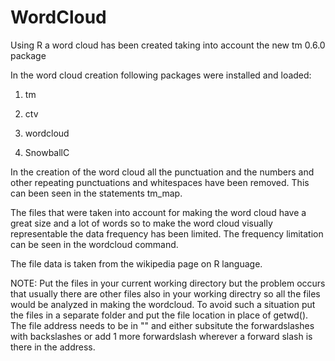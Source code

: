 WordCloud
=========

Using R a word cloud has been created taking into account the new tm 0.6.0 package


In the word cloud creation following packages were installed and loaded:

1. tm

2. ctv

3. wordcloud

4. SnowballC



In the creation of the word cloud all the punctuation and the numbers and other repeating punctuations and whitespaces have been removed. This can been seen in the statements tm_map.

The files that were taken into account for making the word cloud have a great size and a lot of words so to make the word cloud visually representable the data frequency has been limited.
The frequency limitation can be seen in the wordcloud command.

The file data is taken from the wikipedia page on R language.

NOTE: Put the files in your current working directory but the problem occurs that usually there are other files also in your working directry so all the files would be analyzed in making the wordcloud. To avoid such a situation put the files in a separate folder and put the file location in place of getwd(). 
  The file address needs to be in "" and either subsitute the forwardslashes with backslashes or add 1 more forwardslash       wherever a forward slash is there in the address. 
